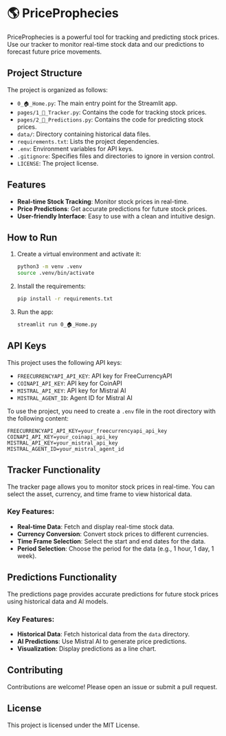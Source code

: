 # :earth_americas: PriceProphecies

PriceProphecies is a powerful tool for tracking and predicting stock prices. Use our tracker to monitor real-time stock data and our predictions to forecast future price movements.

## Project Structure

The project is organized as follows:

- `0_🏠_Home.py`: The main entry point for the Streamlit app.
- `pages/1_🔎_Tracker.py`: Contains the code for tracking stock prices.
- `pages/2_🧪_Predictions.py`: Contains the code for predicting stock prices.
- `data/`: Directory containing historical data files.
- `requirements.txt`: Lists the project dependencies.
- `.env`: Environment variables for API keys.
- `.gitignore`: Specifies files and directories to ignore in version control.
- `LICENSE`: The project license.

## Features

- **Real-time Stock Tracking**: Monitor stock prices in real-time.
- **Price Predictions**: Get accurate predictions for future stock prices.
- **User-friendly Interface**: Easy to use with a clean and intuitive design.

## How to Run

1. Create a virtual environment and activate it:
    ```bash
    python3 -m venv .venv
    source .venv/bin/activate
    ```

2. Install the requirements:
    ```bash
    pip install -r requirements.txt
    ```

3. Run the app:
    ```bash
    streamlit run 0_🏠_Home.py
    ```

## API Keys

This project uses the following API keys:
- `FREECURRENCYAPI_API_KEY`: API key for FreeCurrencyAPI
- `COINAPI_API_KEY`: API key for CoinAPI
- `MISTRAL_API_KEY`: API key for Mistral AI
- `MISTRAL_AGENT_ID`: Agent ID for Mistral AI

To use the project, you need to create a `.env` file in the root directory with the following content:
```
FREECURRENCYAPI_API_KEY=your_freecurrencyapi_api_key
COINAPI_API_KEY=your_coinapi_api_key
MISTRAL_API_KEY=your_mistral_api_key
MISTRAL_AGENT_ID=your_mistral_agent_id
```

## Tracker Functionality

The tracker page allows you to monitor stock prices in real-time. You can select the asset, currency, and time frame to view historical data.

### Key Features:
- **Real-time Data**: Fetch and display real-time stock data.
- **Currency Conversion**: Convert stock prices to different currencies.
- **Time Frame Selection**: Select the start and end dates for the data.
- **Period Selection**: Choose the period for the data (e.g., 1 hour, 1 day, 1 week).

## Predictions Functionality

The predictions page provides accurate predictions for future stock prices using historical data and AI models.

### Key Features:
- **Historical Data**: Fetch historical data from the `data` directory.
- **AI Predictions**: Use Mistral AI to generate price predictions.
- **Visualization**: Display predictions as a line chart.

## Contributing

Contributions are welcome! Please open an issue or submit a pull request.

## License

This project is licensed under the MIT License.
